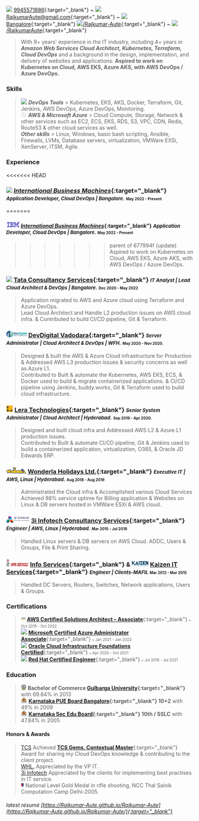<!--- <abbr title="click here for the most recent résumé. For more details on the specific area, click on the below hyperlinks.">[<font size="1">&uarr;&uarr; latest résumé | https://Rajkumar-Aute.github.io/Rajkumar-Aute </font>](https://Rajkumar-Aute.github.io/Rajkumar-Aute/){:target="_blank"}</abbr> <font size="0">(Looking for job in Hyderabad, on Cloud based Kubernetes, EKS)</font> --->
<img width="" height="12" src="./image/call.svg"> [9945571886](https://wa.me/+919945571886){:target="_blank"} ~
<img width="" height="12" src="./image/gmail.svg"> [RajkumarAute@gmail.com](mailto:RajkumarAute@gmail.com){:target="_blank"} ~
<img width="" height="12" src="./image/location.svg"> [Bangalore](https://en.wikipedia.org/wiki/Bangalore){:target="_blank"}
<img width="" height="12" src="./image/github.svg">[/Rajkumar-Aute](https://github.com/Rajkumar-Aute){:target="_blank"} ~ <img width="" height="12" src="./image/linkedin.svg">[/RajkumarAute](https://www.linkedin.com/in/RajkumarAute/){:target="_blank"}
<!--- ~ <img width="" height="12" src="./image/www.svg"> [Rajkumar-Aute.tk](http://rajkumar-aute.tk){:target="_blank"} ~ <img width="" height="12" src="./image/blog.png">[/RajkumarAute](https://rajkumaraute.blogspot.com/){:target="_blank"}
-->

> With 9+ years' experience in the IT industry, including 4+ years in ***Amazon Web Services Cloud Architect, Kubernetes, Terraform, Cloud DevOps*** and a background in the design, implementation, and delivery of websites and applications. **Aspired to work on Kubernetes on Cloud, AWS EKS, Azure AKS, with AWS DevOps / Azure DevOps.**

### Skills
> <img width="" height="12" src="./image/devops.svg"> ___DevOps Tools___ > Kubernetes, EKS, AKS, Docker, Terraform, Git, Jenkins, AWS DevOps,  Azure DevOps, Monitoring.  
<img width="" height="12" src="./image/cloud.webp"> ___AWS  & Microsoft Azure___ > Cloud Compute, Storage, Network & other services such as EC2, ECS, EKS, RDS, S3, VPC, CDN, Redis, Route53 & other cloud services as well.  
___Other skills___ > Linux, Windows, basic bash scripting, Ansible, Firewalls, LVMs, Database servers, virtualization, VMWare EXSi, XenServer, ITSM, Agile.

### Experience
<<<<<<< HEAD
### <img width="" height="18" src="./image/ibm.svg"> [***International Business Machines***](https://www.ibm.com){:target="_blank"} _**<font size="2">Application Developer, Cloud DevOps | Bangalore.</font>**_ <font size="1">May 2022 - Present</font>
=======
#### <img width="" height="18" src="./image/ibm.jpg"> [***International Business Machines***](https://www.ibm.com){:target="_blank"} _**<font size="2">Application Developer, Cloud DevOps | Bangalore.</font>**_ <font size="1">May 2022 - Present</font>
>>>>>>> parent of 677994f (update)
> Aspired to work on Kubernetes on Cloud, AWS EKS, Azure AKS, with AWS DevOps / Azure DevOps.

### <img width="" height="18" src="./image/tcs.svg"> [Tata Consultancy Services](http://www.tcs.com){:target="_blank"} _**<font size="2">IT Analyst | Lead Cloud Architect & DevOps | Bangalore.</font>**_ <font size="1">Dec 2020 - May 2022</font>  
> Application migrated to AWS and Azure cloud using Terraform and Azure DevOps.  
Lead Cloud Architect and Handle L2 production issues on AWS cloud infra. & Contributed to build CI/CD pipeline, Git & Terraform. 

### <img width="" height="18" src="./image/devdigital.jpg"> [DevDigital Vadodara](http://www.devdigital.com){:target="_blank"} ***<font size="2"> Server Administrator | Cloud Architect & DevOps | WFH.</font>*** <font size="1">May 2020 - Nov 2020.</font>  
> Designed & built the AWS & Azure Cloud infrastructure for Production & Addressed AWS L3 production issues & security concerns as well as Azure L1.  
Contributed to Built & automate the Kubernetes, AWS EKS, ECS, & Docker used to build & migrate containerized applications. & CI/CD pipeline using  Jenkins, buddy.works, Git & Terraform used to build cloud infrastructure.

### <img width="" height="18" src="./image/lera.png"> [Lera Technologies](http://www.lera.us){:target="_blank"} _**<font size="2">Senior System Administrator | Cloud Architect | Hyderabad.</font>**_ <font size="1">Sep 2019 - Apr 2020.</font>  
> Designed and built cloud infra and Addressed AWS L2 & Azure L1 production issues.  
Contributed to Built & automate CI/CD pipeline, Git & Jenkins used to build a containerized application, virtualization, O365, & Oracle JD Edwards ERP.

### <img width="" height="18" src="./image/wla.png"> [Wonderla Holidays Ltd.](http://www.wonderla.com){:target="_blank"} ***<font size="2">Executive IT | AWS, Linux | Hyderabad.</font>*** <font size="1">Aug 2018 - Aug 2019</font>
> Administrated the Cloud infra & Accomplished various Cloud Services  
Achieved 98% service uptime for Billing application & Websites on Linux & DB servers hosted in VMWare ESXi & AWS cloud.

### <img width="" height="18" src="./image/3i.png"> [3i Infotech Consultancy Services](http://www.3i-infotech.com){:target="_blank"} ***<font size="2"> Engineer | AWS, Linux | Hyderabad.</font>*** <font size="1">Mar 2015 <!--- - Jul 2017 & Oct 2017 ---> - Jul 2018</font>
> Handled Linux servers & DB servers on AWS Cloud. ADDC, Users & Groups, File & Print Sharing. 

### <img width="" height="20" src="./image/infoservice.jpg"> [Info Services](http://ibmesp.com){:target="_blank"}<!---***<font size="2"> Support Engineer | Windows,Network | Clients-MAFIL</font>*** <font size="1">Aug 2014 - Mar 2015.</font> <font size="1"> </font>---> & <img width="" height="15" src="./image/kaizen.png"> [Kaizen IT Services](https://www.linkedin.com/company/kaizen-it-services-pvt.-ltd./){:target="_blank"} ***<font size="2"> Engineer | Clients-MAFIL</font>*** <font size="1">Mar 2012 - <!---July 2014--->Mar 2015</font> <font size="1"> </font>  
> Handled DC Servers, Routers, Switches, Network applications, Users & Groups. 


### Certifications
> <img width="" height="12" src="./image/aws.svg"> [**AWS Certified Solutions Architect – Associate**](https://www.credly.com/badges/950ba75b-a8e7-4439-836f-d376c0427560?source=linked_in_profile){:target="_blank"}<font size="1"> ~ Oct 2019 - Oct 2022</font>  
<img width="" height="12" src="./image/azure.svg"> [**Microsoft Certified Azure Administrator Associate**](https://www.credly.com/badges/0ca6c8a7-e631-4a79-8270-bc94404d1705?source=linked_in_profile){:target="_blank"}<font size="1"> ~ Jan 2021 - Jan 2023</font>  
<img width="" height="11" src="./image/oracle.svg"> [**Oracle Cloud Infrastructure Foundations Certified**](https://www.credly.com/badges/93d0e186-5352-44bb-9d57-8400d5dd14aa?source=linked_in_profile){:target="_blank"}<font size="1"> ~ Apr 2020 - Oct 2021</font>  
<img width="" height="12" src="./image/redhat.svg"> [**Red Hat Certified Engineer**](https://rhtapps.redhat.com/verify?certId=180-084-022){:target="_blank"}<font size="1"> ~ Jul 2018 - Jul 2021</font>  


### Education
> <img width="" height="15" src="./image/gug.jpg"> **Bachelor of Commerce [Gulbarga University](https://www.gug.ac.in/){:target="_blank"}** with 69.84% in 2013  
<img width="" height="15" src="./image/kar.png"> **[Karnataka PUE Board Bangalore](http://pue.kar.nic.in/){:target="_blank"} 10+2** with 49% in 2009  
<img width="" height="15" src="./image/kar.png"> **[Karnataka Sec Edu Board](https://sslc.karnataka.gov.in/){:target="_blank"} 10th / SSLC** with 47.84% in 2005
<!-- <img width="" height="15" src="./image/gug.jpg"> **Post Graduation Diploma in Computer Application** _[Gulbarga University](https://www.gug.ac.in/){:target="_blank"}_ with 62.16% in 2016 -->


#### Honors & Awards
> [TCS](http://www.tcs.com) Achieved [__TCS Gems, Contextual Master__](https://www.tcs.com/tcs-way/contextual-knowledge-mastery-tcs-client-growth){:target="_blank"} Award for sharing my Cloud DevOps knowledge & contributing to the client project.  
[WHL.](http://www.wonderla.com) Appreciated by the VP IT.  
[3i Infotech](http://www.3i-infotech.com) Appreciated by the clients for implementing best practises in IT service.  
<img width="" height="12" src="./image/ncc.png"> National Level Gold Medal in rifle shooting, NCC Thal Sainik Computation Camp Delhi-2005.

###### latest résumé [https://Rajkumar-Aute.github.io/Rajkumar-Aute](https://Rajkumar-Aute.github.io/Rajkumar-Aute/){:target="_blank"}